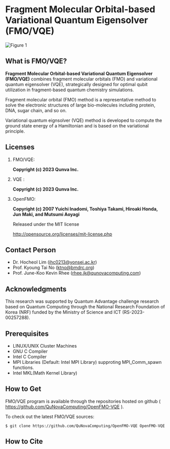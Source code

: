 Fragment Molecular Orbital-based Variational Quantum Eigensolver (FMO/VQE)
=======================

![Figure 1](https://github.com/QuNovaComputing/OpenFMO-VQE/assets/48709737/fc92e78d-6c0b-4982-91f8-e5b217ebdabf)

What is FMO/VQE?
----------------

**Fragment Molecular Orbital-based
Variational Quantum Eigensolver (FMO/VQE)**
combines fragment molecular orbitals (FMO)
and variational quantum eigensolver (VQE),
strategically designed for optimal qubit utilization
in fragment-based quantum chemistry simulations.

Fragment molecular orbital (FMO) 
method is a representative method to solve 
the electronic structures of large bio-molecules
including protein, DNA, sugar chain, and so on.

Variational quantum eignsolver (VQE)
method is developed to compute the ground state energy
of a Hamiltonian and is based on the variational principle.

Licenses
--------

1. FMO/VQE:

   **Copyright (c) 2023 Qunva Inc.**

2. VQE :

   **Copyright (c) 2023 Qunva Inc.**

3. OpenFMO:

   **Copyright (c) 2007 Yuichi Inadomi, Toshiya Takami, Hiroaki Honda, 
   Jun Maki, and Mutsumi Aoyagi**

   Released under the MIT license

   http://opensource.org/licenses/mit-license.php


Contact Person
--------------
* Dr. Hocheol Lim (ihc0213@yonsei.ac.kr)
* Prof. Kyoung Tai No (ktno@bmdrc.org)
* Prof. June-Koo Kevin Rhee (rhee.jk@qunovacomputing.com)

Acknowledgments
---------------
This research was supported by Quantum Advantage challenge research based on 
Quantum Computing through the National Research Foundation of Korea (NRF) 
funded by the Ministry of Science and ICT (RS-2023-00257288).

Prerequisites
-------------
* LINUX/UNIX Cluster Machines
* GNU C Compiler
* Intel C Compiler
* MPI Libraries (Default: Intel MPI Library) supproting MPI_Comm_spawn functions.
* Intel MKL(Math Kernel Library)

How to Get
----------

FMO/VQE program is available through
the repositories hosted on
github ( https://github.com/QuNovaComputing/OpenFMO-VQE ).

To check out the latest FMO/VQE sources:

   `$ git clone https://github.com/QuNovaComputing/OpenFMO-VQE OpenFMO-VQE`

How to Cite
----------


